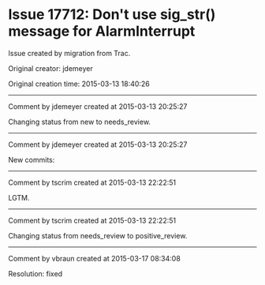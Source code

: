 # Issue 17712: Don't use sig_str() message for AlarmInterrupt

Issue created by migration from Trac.

Original creator: jdemeyer

Original creation time: 2015-03-13 18:40:26




---

Comment by jdemeyer created at 2015-03-13 20:25:27

Changing status from new to needs_review.


---

Comment by jdemeyer created at 2015-03-13 20:25:27

New commits:


---

Comment by tscrim created at 2015-03-13 22:22:51

LGTM.


---

Comment by tscrim created at 2015-03-13 22:22:51

Changing status from needs_review to positive_review.


---

Comment by vbraun created at 2015-03-17 08:34:08

Resolution: fixed
